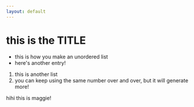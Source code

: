 ```yaml
---
layout: default
---
```

# this is the TITLE

* this is how you make an unordered list
* here's another entry!

1. this is another list
1. you can keep using the same number over and over, but it will generate more!

hihi this is maggie!
